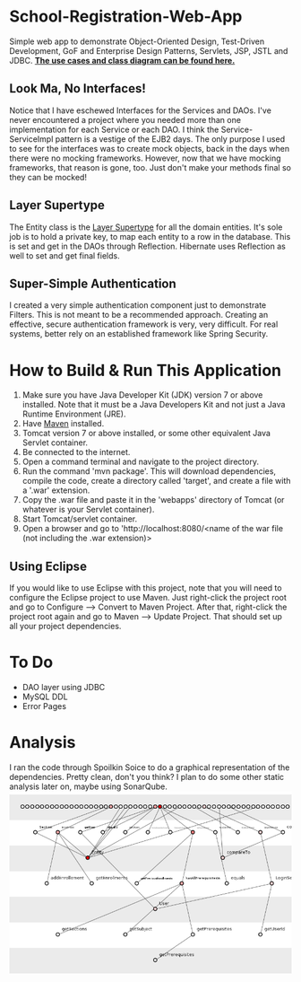 School-Registration-Web-App
===========================

Simple web app to demonstrate Object-Oriented Design, Test-Driven Development, GoF and Enterprise Design Patterns, Servlets, JSP, JSTL and JDBC. **[The use cases and class diagram can be found here.](https://docs.google.com/document/d/1KTiuKl44UfQUF1-vzyP9LJBXseoGpBLz-niyqOvSmEE/edit?usp=sharing)**

## Look Ma, No Interfaces!

Notice that I have eschewed Interfaces for the Services and DAOs. I've never encountered a project where you needed more than one implementation for each Service or each DAO. I think the Service-ServiceImpl pattern is a vestige of the EJB2 days. The only purpose I used to see for the interfaces was to create mock objects, back in the days when there were no mocking frameworks. However, now that we have mocking frameworks, that reason is gone, too. Just don't make your methods final so they can be mocked!

## Layer Supertype

The Entity class is the [Layer Supertype](http://martinfowler.com/eaaCatalog/layerSupertype.html) for all the domain entities. It's sole job is to hold a private key, to map each entity to a row in the database. This is set and get in the DAOs through Reflection. Hibernate uses Reflection as well to set and get final fields.

## Super-Simple Authentication

I created a very simple authentication component just to demonstrate Filters. This is not meant to be a recommended approach. Creating an effective, secure authentication framework is very, very difficult. For real systems, better rely on an established framework like Spring Security.

# How to Build & Run This Application

 1. Make sure you have Java Developer Kit (JDK) version 7 or above installed. Note that it must be a Java Developers Kit and not just a Java Runtime Environment (JRE).
 2. Have [Maven](http://maven.apache.org/) installed.
 3. Tomcat version 7 or above installed, or some other equivalent Java Servlet container.
 4. Be connected to the internet.
 5. Open a command terminal and navigate to the project directory.
 6. Run the command 'mvn package'. This will download dependencies, compile the code, create a directory called 'target', and create a file with a '.war' extension.
 7. Copy the .war file and paste it in the 'webapps' directory of Tomcat (or whatever is your Servlet container).
 8. Start Tomcat/servlet container.
 9. Open a browser and go to 'http://localhost:8080/<name of the war file (not including the .war extension)>

## Using Eclipse

If you would like to use Eclipse with this project, note that you will need to configure the Eclipse project to use Maven. Just right-click the project root and go to Configure --> Convert to Maven Project. After that, right-click the project root again and go to Maven --> Update Project. That should set up all your project dependencies.

# To Do
 * DAO layer using JDBC
 * MySQL DDL
 * Error Pages

# Analysis

I ran the code through Spoilkin Soice to do a graphical representation of the dependencies. Pretty clean, don't you think? I plan to do some other static analysis later on, maybe using SonarQube.
![](spoilkin.png)
